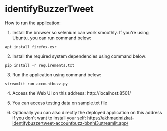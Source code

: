 # identifyBuzzerTweet

How to run the application:

1. Install the browser so selenium can work smoothly. If you're using Ubuntu, you can run command below:
```
apt install firefox-esr
```

2. Install the required system dependencies using command below:

```
pip install -r requirements.txt
```

3. Run the application using command below:
```
streamlit run accountbuzz.py
```

4. Access the Web UI on this address: http://localhost:8501/

5. You can access testing data on sample.txt file

6. Optionally you can also directly the deployed application on this address if you don't want to install your self: https://akhmadmizkat-identifybuzzertweet-accountbuzz-bbnhl3.streamlit.app/